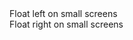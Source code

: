 <div class="p-card u-float-left--small" style="width: 20em">Float left on small screens</div>
<div class="p-card u-float-right--small" style="width: 20em">Float right on small screens</div>
